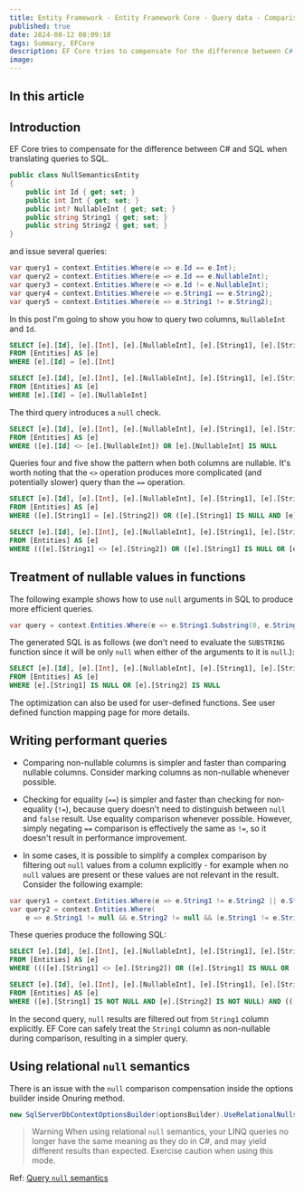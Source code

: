 ```yaml
---
title: Entity Framework - Entity Framework Core - Query data - Comparisons with null values in queries
published: true
date: 2024-08-12 08:09:10
tags: Summary, EFCore
description: EF Core tries to compensate for the difference between C# and SQL when translating queries to SQL.
image:
---
```


## In this article

## Introduction

EF Core tries to compensate for the difference between C# and SQL when translating queries to SQL.

```csharp
public class NullSemanticsEntity
{
    public int Id { get; set; }
    public int Int { get; set; }
    public int? NullableInt { get; set; }
    public string String1 { get; set; }
    public string String2 { get; set; }
}
```

and issue several queries:

```csharp
var query1 = context.Entities.Where(e => e.Id == e.Int);
var query2 = context.Entities.Where(e => e.Id == e.NullableInt);
var query3 = context.Entities.Where(e => e.Id != e.NullableInt);
var query4 = context.Entities.Where(e => e.String1 == e.String2);
var query5 = context.Entities.Where(e => e.String1 != e.String2);
```

In this post I'm going to show you how to query two columns, ```NullableInt``` and ```Id```.

```sql
SELECT [e].[Id], [e].[Int], [e].[NullableInt], [e].[String1], [e].[String2]
FROM [Entities] AS [e]
WHERE [e].[Id] = [e].[Int]

SELECT [e].[Id], [e].[Int], [e].[NullableInt], [e].[String1], [e].[String2]
FROM [Entities] AS [e]
WHERE [e].[Id] = [e].[NullableInt]
```

The third query introduces a ```null``` check.

```sql
SELECT [e].[Id], [e].[Int], [e].[NullableInt], [e].[String1], [e].[String2]
FROM [Entities] AS [e]
WHERE ([e].[Id] <> [e].[NullableInt]) OR [e].[NullableInt] IS NULL
```

Queries four and five show the pattern when both columns are nullable. It's worth noting that the ```<>``` operation produces more complicated (and potentially slower) query than the ```==``` operation.

```sql
SELECT [e].[Id], [e].[Int], [e].[NullableInt], [e].[String1], [e].[String2]
FROM [Entities] AS [e]
WHERE ([e].[String1] = [e].[String2]) OR ([e].[String1] IS NULL AND [e].[String2] IS NULL)

SELECT [e].[Id], [e].[Int], [e].[NullableInt], [e].[String1], [e].[String2]
FROM [Entities] AS [e]
WHERE (([e].[String1] <> [e].[String2]) OR ([e].[String1] IS NULL OR [e].[String2] IS NULL)) AND ([e].[String1] IS NOT NULL OR [e].[String2] IS NOT NULL)
```

## Treatment of nullable values in functions

The following example shows how to use ```null``` arguments in SQL to produce more efficient queries.

```csharp
var query = context.Entities.Where(e => e.String1.Substring(0, e.String2.Length) == null);
```

The generated SQL is as follows (we don't need to evaluate the ```SUBSTRING``` function since it will be only ```null``` when either of the arguments to it is ```null```.):

```sql
SELECT [e].[Id], [e].[Int], [e].[NullableInt], [e].[String1], [e].[String2]
FROM [Entities] AS [e]
WHERE [e].[String1] IS NULL OR [e].[String2] IS NULL
```

The optimization can also be used for user-defined functions. See user defined function mapping page for more details.

## Writing performant queries

- Comparing non-nullable columns is simpler and faster than comparing nullable columns. Consider marking columns as non-nullable whenever possible.

- Checking for equality (```==```) is simpler and faster than checking for non-equality (```!=```), because query doesn't need to distinguish between ```null``` and ```false``` result. Use equality comparison whenever possible. However, simply negating ```==``` comparison is effectively the same as ```!=```, so it doesn't result in performance improvement.

- In some cases, it is possible to simplify a complex comparison by filtering out ```null``` values from a column explicitly - for example when no ```null``` values are present or these values are not relevant in the result. Consider the following example:

```csharp
var query1 = context.Entities.Where(e => e.String1 != e.String2 || e.String1.Length == e.String2.Length);
var query2 = context.Entities.Where(
    e => e.String1 != null && e.String2 != null && (e.String1 != e.String2 || e.String1.Length == e.String2.Length));
```

These queries produce the following SQL:

```sql
SELECT [e].[Id], [e].[Int], [e].[NullableInt], [e].[String1], [e].[String2]
FROM [Entities] AS [e]
WHERE ((([e].[String1] <> [e].[String2]) OR ([e].[String1] IS NULL OR [e].[String2] IS NULL)) AND ([e].[String1] IS NOT NULL OR [e].[String2] IS NOT NULL)) OR ((CAST(LEN([e].[String1]) AS int) = CAST(LEN([e].[String2]) AS int)) OR ([e].[String1] IS NULL AND [e].[String2] IS NULL))

SELECT [e].[Id], [e].[Int], [e].[NullableInt], [e].[String1], [e].[String2]
FROM [Entities] AS [e]
WHERE ([e].[String1] IS NOT NULL AND [e].[String2] IS NOT NULL) AND (([e].[String1] <> [e].[String2]) OR (CAST(LEN([e].[String1]) AS int) = CAST(LEN([e].[String2]) AS int)))
```

In the second query, ```null``` results are filtered out from ```String1``` column explicitly. EF Core can safely treat the ```String1``` column as non-nullable during comparison, resulting in a simpler query.

## Using relational ```null``` semantics

There is an issue with the ```null``` comparison compensation inside the options builder inside Onuring method.

```csharp
new SqlServerDbContextOptionsBuilder(optionsBuilder).UseRelationalNulls();
```

> Warning
When using relational ```null``` semantics, your LINQ queries no longer have the same meaning as they do in C#, and may yield different results than expected. Exercise caution when using this mode.

Ref: [Query ```null``` semantics](https://learn.microsoft.com/en-us/ef/core/querying/null-comparisons)